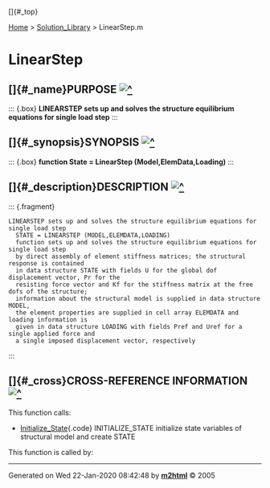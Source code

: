 []{#_top}

<div>

[Home](../FEDEASLab.html) \> [Solution_Library](FEDEASLab.html) \>
LinearStep.m

</div>

# LinearStep

## []{#_name}PURPOSE [![\^](../up.png)](#_top)

::: {.box}
**LINEARSTEP sets up and solves the structure equilibrium equations for
single load step**
:::

## []{#_synopsis}SYNOPSIS [![\^](../up.png)](#_top)

::: {.box}
**function State = LinearStep (Model,ElemData,Loading)**
:::

## []{#_description}DESCRIPTION [![\^](../up.png)](#_top)

::: {.fragment}
``` {.comment}
LINEARSTEP sets up and solves the structure equilibrium equations for single load step
  STATE = LINEARSTEP (MODEL,ELEMDATA,LOADING)
  function sets up and solves the structure equilibrium equations for single load step
  by direct assembly of element stiffness matrices; the structural response is contained
  in data structure STATE with fields U for the global dof displacement vector, Pr for the
  resisting force vector and Kf for the stiffness matrix at the free dofs of the structure;
  information about the structural model is supplied in data structure MODEL,
  the element properties are supplied in cell array ELEMDATA and loading information is
  given in data structure LOADING with fields Pref and Uref for a single applied force and
  a single imposed displacement vector, respectively
```
:::

## []{#_cross}CROSS-REFERENCE INFORMATION [![\^](../up.png)](#_top)

This function calls:

-   [Initialize_State](Initialize_State.html "function State = Initialize_State (Model,ElemData)"){.code}
    INITIALIZE_STATE initialize state variables of structural model and
    create STATE

This function is called by:

------------------------------------------------------------------------

Generated on Wed 22-Jan-2020 08:42:48 by
**[m2html](http://www.artefact.tk/software/matlab/m2html/ "Matlab Documentation in HTML")**
© 2005
